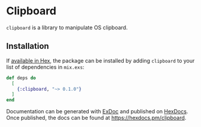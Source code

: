 # Clipboard

`clipboard` is a library to manipulate OS clipboard.

## Installation

If [available in Hex](https://hex.pm/docs/publish), the package can be installed
by adding `clipboard` to your list of dependencies in `mix.exs`:

```elixir
def deps do
  [
    {:clipboard, "~> 0.1.0"}
  ]
end
```

Documentation can be generated with [ExDoc](https://github.com/elixir-lang/ex_doc)
and published on [HexDocs](https://hexdocs.pm). Once published, the docs can
be found at <https://hexdocs.pm/clipboard>.

